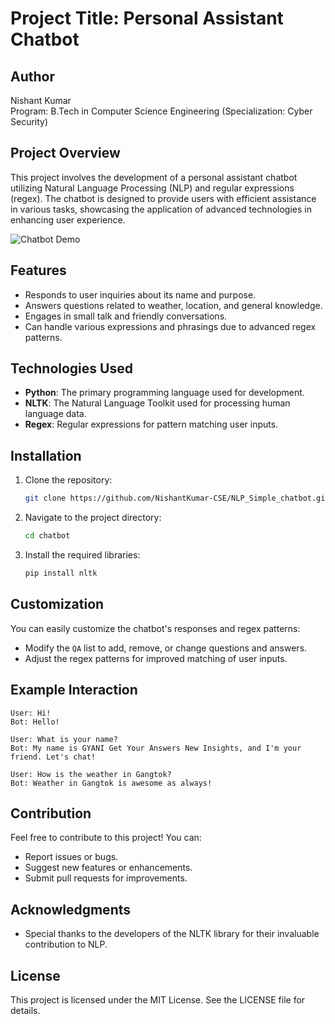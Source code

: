 


# Project Title: Personal Assistant Chatbot

## Author
Nishant Kumar  
Program: B.Tech in Computer Science Engineering (Specialization: Cyber Security)

## Project Overview
This project involves the development of a personal assistant chatbot utilizing Natural Language Processing (NLP) and regular expressions (regex). The chatbot is designed to provide users with efficient assistance in various tasks, showcasing the application of advanced technologies in enhancing user experience.

![Chatbot Demo](.Sample.jpg)
## Features
- Responds to user inquiries about its name and purpose.
- Answers questions related to weather, location, and general knowledge.
- Engages in small talk and friendly conversations.
- Can handle various expressions and phrasings due to advanced regex patterns.

## Technologies Used
- **Python**: The primary programming language used for development.
- **NLTK**: The Natural Language Toolkit used for processing human language data.
- **Regex**: Regular expressions for pattern matching user inputs.

## Installation
1. Clone the repository:
   ```bash
   git clone https://github.com/NishantKumar-CSE/NLP_Simple_chatbot.git
   ```
2. Navigate to the project directory:
   ```bash
   cd chatbot
   ```
3. Install the required libraries:
   ```bash
   pip install nltk
   ```

## Customization
You can easily customize the chatbot's responses and regex patterns:
- Modify the `QA` list to add, remove, or change questions and answers.
- Adjust the regex patterns for improved matching of user inputs.

## Example Interaction
```plaintext
User: Hi!
Bot: Hello!

User: What is your name?
Bot: My name is GYANI Get Your Answers New Insights, and I'm your friend. Let's chat!

User: How is the weather in Gangtok?
Bot: Weather in Gangtok is awesome as always!
```

## Contribution
Feel free to contribute to this project! You can:
- Report issues or bugs.
- Suggest new features or enhancements.
- Submit pull requests for improvements.

## Acknowledgments
- Special thanks to the developers of the NLTK library for their invaluable contribution to NLP.

## License
This project is licensed under the MIT License. See the LICENSE file for details.
